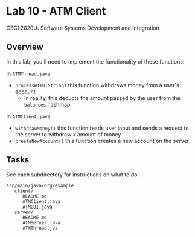 # Lab 10 - ATM Client

CSCI 2020U: Software Systems Development and Integration

## Overview

In this lab, you'll need to implement the functionality of these functions:

In `ATMThread.java`:

- `processWITH(String)` this function withdraws money from a user's account
    - In reality, this deducts the amount passed by the user from the `balances` hashmap

In `ATMClient.java`:

- `withdrawMoney()` this function reads user input and sends a request to the server to withdraw $x$ amount of money
- `createNewAccount()` this function creates a new account on the server

## Tasks

See each subdirectory for instructions on what to do.

```dir
src/main/java/org/example
   client/
      README.md
      ATMClient.java
      ATMGUI.java
   server/
      README.md
      ATMServer.java
      ATMThread.jva
```
